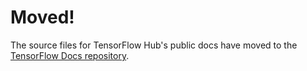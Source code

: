 # Moved!

The source files for TensorFlow Hub's public docs have moved to the
[TensorFlow Docs repository](https://github.com/tensorflow/docs/tree/master/site/en/hub).
